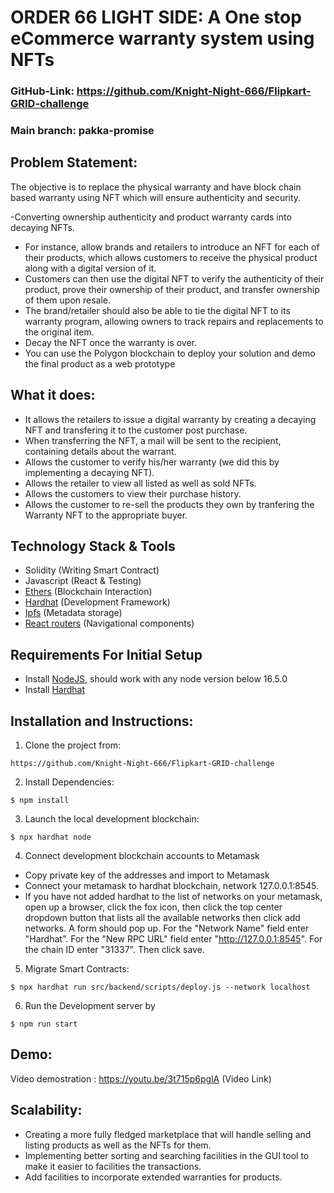 # ORDER 66 LIGHT SIDE: A One stop eCommerce warranty system using NFTs 
### GitHub-Link: **https://github.com/Knight-Night-666/Flipkart-GRID-challenge**
### Main branch: **pakka-promise**

## Problem Statement:

The objective is to replace the physical warranty and have block chain based warranty using NFT which will ensure
authenticity and security.

-Converting ownership authenticity and product warranty cards into decaying NFTs.
- For instance, allow brands and retailers to introduce an NFT for each of their products, which allows
customers to receive the physical product along with a digital version of it.
- Customers can then use the digital NFT to verify the authenticity of their product, prove their ownership of
their product, and transfer ownership of them upon resale.
- The brand/retailer should also be able to tie the digital NFT to its warranty program, allowing owners to track
repairs and replacements to the original item.
- Decay the NFT once the warranty is over.
- You can use the Polygon blockchain to deploy your solution and demo the final product as a web prototype



## What it does:
- It allows the retailers to issue a digital warranty by creating a decaying NFT and transfering it to the customer post purchase.
- When transferring the NFT, a mail will be sent to the recipient, containing details about the warrant.
- Allows the customer to verify his/her warranty (we did this by implementing a decaying NFT).
- Allows the retailer to view all listed as well as sold NFTs.
- Allows the customers to view their purchase history.
- Allows the customer to re-sell the products they own by tranfering the Warranty NFT to the appropriate buyer.

## Technology Stack & Tools

- Solidity (Writing Smart Contract)
- Javascript (React & Testing)
- [Ethers](https://docs.ethers.io/v5/) (Blockchain Interaction)
- [Hardhat](https://hardhat.org/) (Development Framework)
- [Ipfs](https://ipfs.io/) (Metadata storage)
- [React routers](https://v5.reactrouter.com/) (Navigational components)

## Requirements For Initial Setup
- Install [NodeJS](https://nodejs.org/en/), should work with any node version below 16.5.0
- Install [Hardhat](https://hardhat.org/)

## Installation and Instructions:

1. Clone the project from:
```
https://github.com/Knight-Night-666/Flipkart-GRID-challenge 
```
2. Install Dependencies:
```
$ npm install
```
3. Launch the local development blockchain:
  ```
  $ npx hardhat node
  ```
4. Connect development blockchain accounts to Metamask
- Copy private key of the addresses and import to Metamask
- Connect your metamask to hardhat blockchain, network 127.0.0.1:8545.
- If you have not added hardhat to the list of networks on your metamask, open up a browser, click the fox icon, then click the top center dropdown button that lists all the available networks then click add networks. A form should pop up. For the "Network Name" field enter "Hardhat". For the "New RPC URL" field enter "http://127.0.0.1:8545". For the chain ID enter "31337". Then click save.

5. Migrate Smart Contracts:
```
$ npx hardhat run src/backend/scripts/deploy.js --network localhost
```

6. Run the Development server by
```
$ npm run start
```

## Demo:
Video demostration : https://youtu.be/3t715p6pglA (Video Link) 

## Scalability:
- Creating a more fully fledged marketplace that will handle selling and listing 
products as well as the NFTs for them.
- Implementing better sorting and searching facilities in the GUI tool to make it easier to facilities the transactions.
- Add facilities to incorporate extended warranties for products.
